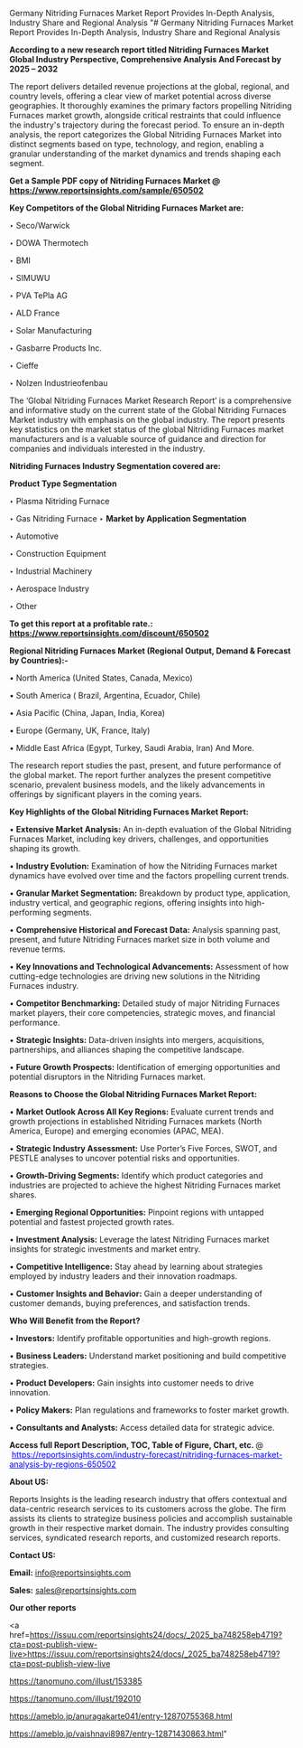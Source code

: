 Germany Nitriding Furnaces Market Report Provides In-Depth Analysis, Industry Share and Regional Analysis
"# Germany Nitriding Furnaces Market Report Provides In-Depth Analysis, Industry Share and Regional Analysis

<strong>According to a new research report titled Nitriding Furnaces Market Global Industry Perspective, Comprehensive Analysis And Forecast by 2025 – 2032</strong>

The report delivers detailed revenue projections at the global, regional, and country levels, offering a clear view of market potential across diverse geographies. It thoroughly examines the primary factors propelling Nitriding Furnaces market growth, alongside critical restraints that could influence the industry's trajectory during the forecast period. To ensure an in-depth analysis, the report categorizes the Global Nitriding Furnaces Market into distinct segments based on type, technology, and region, enabling a granular understanding of the market dynamics and trends shaping each segment.

<strong>Get a Sample PDF copy of Nitriding Furnaces Market </strong><strong>@<a href=https://www.reportsinsights.com/sample/650502 style=color:#0000ff;> https://www.reportsinsights.com/sample/650502</a></strong></font>

<strong>Key Competitors of the Global Nitriding Furnaces Market are:</strong>

‣ Seco/Warwick

‣ DOWA Thermotech

‣ BMI

‣ SIMUWU

‣ PVA TePla AG

‣ ALD France

‣ Solar Manufacturing

‣ Gasbarre Products Inc.

‣ Cieffe

‣ Nolzen Industrieofenbau

The ‘Global Nitriding Furnaces Market Research Report’ is a comprehensive and informative study on the current state of the Global Nitriding Furnaces Market industry with emphasis on the global industry. The report presents key statistics on the market status of the global Nitriding Furnaces market manufacturers and is a valuable source of guidance and direction for companies and individuals interested in the industry.

<strong>Nitriding Furnaces Industry Segmentation covered are:</strong>

<strong>Product Type Segmentation</strong>

‣ Plasma Nitriding Furnace

‣ Gas Nitriding Furnace
‣ 
<strong>Market by Application Segmentation</strong>

‣ Automotive

‣ Construction Equipment

‣ Industrial Machinery

‣ Aerospace Industry

‣ Other

<strong>To get this report at a profitable rate.: <a href=https://www.reportsinsights.com/discount/650502 style=color:#0000ff;>https://www.reportsinsights.com/discount/650502</a></strong></font>

<strong>Regional Nitriding Furnaces Market (Regional Output, Demand &amp; Forecast by Countries):-</strong>

• North America (United States, Canada, Mexico)

• South America ( Brazil, Argentina, Ecuador, Chile)

• Asia Pacific (China, Japan, India, Korea)

• Europe (Germany, UK, France, Italy)

• Middle East Africa (Egypt, Turkey, Saudi Arabia, Iran) And More.

The research report studies the past, present, and future performance of the global market. The report further analyzes the present competitive scenario, prevalent business models, and the likely advancements in offerings by significant players in the coming years.

<strong>Key Highlights of the Global Nitriding Furnaces Market Report:</strong>

• <strong>Extensive Market Analysis:</strong> An in-depth evaluation of the Global Nitriding Furnaces Market, including key drivers, challenges, and opportunities shaping its growth.

• <strong>Industry Evolution:</strong> Examination of how the Nitriding Furnaces market dynamics have evolved over time and the factors propelling current trends.

• <strong>Granular Market Segmentation:</strong> Breakdown by product type, application, industry vertical, and geographic regions, offering insights into high-performing segments.

• <strong>Comprehensive Historical and Forecast Data:</strong> Analysis spanning past, present, and future Nitriding Furnaces market size in both volume and revenue terms.

• <strong>Key Innovations and Technological Advancements:</strong> Assessment of how cutting-edge technologies are driving new solutions in the Nitriding Furnaces industry.

• <strong>Competitor Benchmarking:</strong> Detailed study of major Nitriding Furnaces market players, their core competencies, strategic moves, and financial performance.

• <strong>Strategic Insights:</strong> Data-driven insights into mergers, acquisitions, partnerships, and alliances shaping the competitive landscape.

• <strong>Future Growth Prospects:</strong> Identification of emerging opportunities and potential disruptors in the Nitriding Furnaces market.

<strong>Reasons to Choose the Global Nitriding Furnaces Market Report:</strong>

• <strong>Market Outlook Across All Key Regions:</strong> Evaluate current trends and growth projections in established Nitriding Furnaces markets (North America, Europe) and emerging economies (APAC, MEA).

• <strong>Strategic Industry Assessment:</strong> Use Porter’s Five Forces, SWOT, and PESTLE analyses to uncover potential risks and opportunities.

• <strong>Growth-Driving Segments:</strong> Identify which product categories and industries are projected to achieve the highest Nitriding Furnaces market shares.

• <strong>Emerging Regional Opportunities:</strong> Pinpoint regions with untapped potential and fastest projected growth rates.

• <strong>Investment Analysis:</strong> Leverage the latest Nitriding Furnaces market insights for strategic investments and market entry.

• <strong>Competitive Intelligence:</strong> Stay ahead by learning about strategies employed by industry leaders and their innovation roadmaps.

• <strong>Customer Insights and Behavior:</strong> Gain a deeper understanding of customer demands, buying preferences, and satisfaction trends.

<strong>Who Will Benefit from the Report?</strong>

• <strong>Investors:</strong> Identify profitable opportunities and high-growth regions.

• <strong>Business Leaders:</strong> Understand market positioning and build competitive strategies.

• <strong>Product Developers:</strong> Gain insights into customer needs to drive innovation.

• <strong>Policy Makers:</strong> Plan regulations and frameworks to foster market growth.

• <strong>Consultants and Analysts:</strong> Access detailed data for strategic advice.
</ul>
<strong>Access full Report Description, TOC, Table of Figure, Chart, etc. </strong>@  <a href=https://reportsinsights.com/industry-forecast/nitriding-furnaces-market-analysis-by-regions-650502 style=color:#0000ff;>https://reportsinsights.com/industry-forecast/nitriding-furnaces-market-analysis-by-regions-650502</a></font>

<strong><strong>About US</strong>:</strong>

Reports Insights is the leading research industry that offers contextual and data-centric research services to its customers across the globe. The firm assists its clients to strategize business policies and accomplish sustainable growth in their respective market domain. The industry provides consulting services, syndicated research reports, and customized research reports.

<strong>Contact US:</strong>

<p class=""""><b>Email:</b> <a href=mailto:info@reportsinsights.com>info@reportsinsights.com</a></p>
<p class=""""><b>Sales:</b> <a href=mailto:sales@reportsinsights.com>sales@reportsinsights.com</a></p>

<strong>Our other reports</strong>

<a href=https://issuu.com/reportsinsights24/docs/_2025_ba748258eb4719?cta=post-publish-view-live>https://issuu.com/reportsinsights24/docs/_2025_ba748258eb4719?cta=post-publish-view-live</a>

<a href=https://tanomuno.com/illust/153385>https://tanomuno.com/illust/153385</a>

<a href=https://tanomuno.com/illust/192010>https://tanomuno.com/illust/192010</a>

<a href=https://ameblo.jp/anuragakarte041/entry-12870755368.html>https://ameblo.jp/anuragakarte041/entry-12870755368.html</a>

<a href=https://ameblo.jp/vaishnavi8987/entry-12871430863.html>https://ameblo.jp/vaishnavi8987/entry-12871430863.html</a>"
